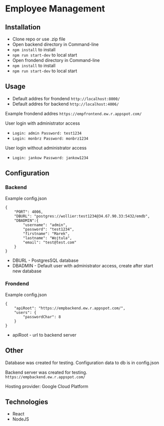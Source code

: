 # Employee Management
 

## Installation

- Clone repo or use .zip file
- Open backend directory in Command-line
- `npm install` to install 
- `npm run start-dev` to local start 
- Open frondend directory in Command-line
- `npm install` to install 
- `npm run start-dev` to local start 

## Usage

- Default addres for frondend `http://localhost:8000/`
- Default addres for backend `http://localhost:4006/`

Example frondend addres `https://empfrontend.ew.r.appspot.com/`

User login with administrator access 
- `Login: admin Password: test1234`
- `Login: monbrz Password: monbrz1234`
   
User login  without administrator access
- `Login: jankow Password: jankow1234`


## Configuration

### Backend

Example config.json

``` 
{
    "PORT": 4006,
    "DBURL": "postgres://wollier:test1234@34.67.90.33:5432/emdb",
    "DBADMIN":{
        "username": "admin",
        "password": "test1234",
        "firstname": "Marek",
        "lastname": "Wojtula",
        "email": "test@test.com"
    }
}
```

- DBURL - PostgresSQL database
- DBADMIN - Default user with administrator access, create after start new database

### Frondend

Example config.json

``` 
{
    "apiRoot": "https://empbackend.ew.r.appspot.com/",
    "users": {
        "passwordChar": 8
    }
} 
```

- apiRoot - url to backend server

## Other

Database was created for testing. Configuration data to db is in config.json

Backend server was created for testing. `https://empbackend.ew.r.appspot.com/`

Hosting provider: Google Cloud Platform

## Technologies

- React
- NodeJS

